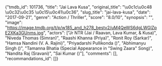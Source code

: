 {"tmdb_id": 101736, "title": "Jai Lava Kusa", "original_title": "\u0c1c\u0c48 \u0c32\u0c35 \u0c15\u0c41\u0c36", "slug_title": "jai-lava-kusa", "date": "2017-09-21", "genre": "Action / Thriller", "score": "8.0/10", "synopsis": "", "image": "https://image.tmdb.org/t/p/w185_and_h278_bestv2/uM4QeWS6dgLWGlZpE2XKa3GUnms.jpg", "actors": ["Jr NTR (Jai / Raavan, Lava Kumar, & Kusa)", "Niveda Thomas (Simran)", "Raashi Khanna (Priya)", "Ronit Roy (Sarkar)", "Hamsa Nandini (V. A. Rajini)", "Priyadarshi Pullikonda ()", "Abhimanyu Singh ()", "Tamanna Bhatia (Special Appearance in \"Swing Zaara\" Song)", "Nandita Raj (Sravani)", "Sai Kumar ()"], "comments": [], "recommandations_id": []}